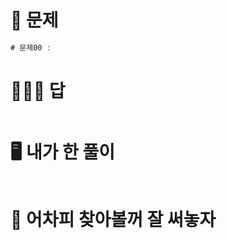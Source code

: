 # 🧾 문제

```javascript
# 문제00 :

```

# 👨🏻‍🏫 답

```javascript

```

# 🖥 내가 한 풀이

```javascript

```

# 🎯 어차피 찾아볼꺼 잘 써놓자

```javascript

```
